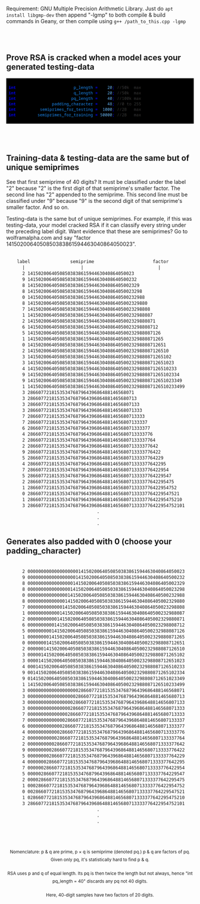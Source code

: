 Requirement: GNU Multiple Precision Arithmetic Library.
Just do ```apt install libgmp-dev``` then append "-lgmp" to both compile & build
commands in Geany, or then compile using ```g++ /path_to_this.cpp -lgmp```

<br>
<br>

## Prove RSA is cracked when a model aces your generated testing-data

<p align="center">
  <img src="https://raw.githubusercontent.com/compromise-evident/semiprime-training-data/main/Other/Configurable.png">
</p>

<br>
<br>

## Training-data & testing-data are the same but of unique semiprimes

See that first semiprime of 40 digits? It must be classified under the label "2"
because "2" is the first digit of that semiprime's smaller factor.
The second line has "2" appended to the semiprime. This second line must be
classified under "9" because "9" is the second digit of that semiprime's
smaller factor. And so on.

Testing-data is the same but of unique semiprimes. For example,
if this was testing-data, your model cracked RSA if it can classify
every string under the preceding label digit.
Want evidence that these are semiprimes?
Go to wolframalpha.com and say
"factor 1415020064050850383861594463040864050023".

```text

    label               semiprime                      factor
      |                     |                            |
      2 1415020064050850383861594463040864050023
      9 14150200640508503838615944630408640500232
      8 141502006405085038386159446304086405002329
      8 1415020064050850383861594463040864050023298
      0 14150200640508503838615944630408640500232988
      8 141502006405085038386159446304086405002329880
      7 1415020064050850383861594463040864050023298808
      1 14150200640508503838615944630408640500232988087
      2 141502006405085038386159446304086405002329880871
      6 1415020064050850383861594463040864050023298808712
      5 14150200640508503838615944630408640500232988087126
      1 141502006405085038386159446304086405002329880871265
      0 1415020064050850383861594463040864050023298808712651
      2 14150200640508503838615944630408640500232988087126510
      3 141502006405085038386159446304086405002329880871265102
      3 1415020064050850383861594463040864050023298808712651023
      4 14150200640508503838615944630408640500232988087126510233
      9 141502006405085038386159446304086405002329880871265102334
      9 1415020064050850383861594463040864050023298808712651023349
      1 14150200640508503838615944630408640500232988087126510233499
      3 2866077218153534768796439686488146568071
      3 28660772181535347687964396864881465680713
      3 286607721815353476879643968648814656807133
      3 2866077218153534768796439686488146568071333
      7 28660772181535347687964396864881465680713333
      7 286607721815353476879643968648814656807133337
      6 2866077218153534768796439686488146568071333377
      4 28660772181535347687964396864881465680713333776
      2 286607721815353476879643968648814656807133337764
      2 2866077218153534768796439686488146568071333377642
      9 28660772181535347687964396864881465680713333776422
      5 286607721815353476879643968648814656807133337764229
      4 2866077218153534768796439686488146568071333377642295
      7 28660772181535347687964396864881465680713333776422954
      5 286607721815353476879643968648814656807133337764229547
      2 2866077218153534768796439686488146568071333377642295475
      1 28660772181535347687964396864881465680713333776422954752
      0 286607721815353476879643968648814656807133337764229547521
      1 2866077218153534768796439686488146568071333377642295475210
      3 28660772181535347687964396864881465680713333776422954752101
                                  .
                                  .
                                  .

```

## Generates also padded with 0 (choose your padding_character)

```text

      2 00000000000000000001415020064050850383861594463040864050023
      9 00000000000000000014150200640508503838615944630408640500232
      8 00000000000000000141502006405085038386159446304086405002329
      8 00000000000000001415020064050850383861594463040864050023298
      0 00000000000000014150200640508503838615944630408640500232988
      8 00000000000000141502006405085038386159446304086405002329880
      7 00000000000001415020064050850383861594463040864050023298808
      1 00000000000014150200640508503838615944630408640500232988087
      2 00000000000141502006405085038386159446304086405002329880871
      6 00000000001415020064050850383861594463040864050023298808712
      5 00000000014150200640508503838615944630408640500232988087126
      1 00000000141502006405085038386159446304086405002329880871265
      0 00000001415020064050850383861594463040864050023298808712651
      2 00000014150200640508503838615944630408640500232988087126510
      3 00000141502006405085038386159446304086405002329880871265102
      3 00001415020064050850383861594463040864050023298808712651023
      4 00014150200640508503838615944630408640500232988087126510233
      9 00141502006405085038386159446304086405002329880871265102334
      9 01415020064050850383861594463040864050023298808712651023349
      1 14150200640508503838615944630408640500232988087126510233499
      3 00000000000000000002866077218153534768796439686488146568071
      3 00000000000000000028660772181535347687964396864881465680713
      3 00000000000000000286607721815353476879643968648814656807133
      3 00000000000000002866077218153534768796439686488146568071333
      7 00000000000000028660772181535347687964396864881465680713333
      7 00000000000000286607721815353476879643968648814656807133337
      6 00000000000002866077218153534768796439686488146568071333377
      4 00000000000028660772181535347687964396864881465680713333776
      2 00000000000286607721815353476879643968648814656807133337764
      2 00000000002866077218153534768796439686488146568071333377642
      9 00000000028660772181535347687964396864881465680713333776422
      5 00000000286607721815353476879643968648814656807133337764229
      4 00000002866077218153534768796439686488146568071333377642295
      7 00000028660772181535347687964396864881465680713333776422954
      5 00000286607721815353476879643968648814656807133337764229547
      2 00002866077218153534768796439686488146568071333377642295475
      1 00028660772181535347687964396864881465680713333776422954752
      0 00286607721815353476879643968648814656807133337764229547521
      1 02866077218153534768796439686488146568071333377642295475210
      3 28660772181535347687964396864881465680713333776422954752101
                                  .
                                  .
                                  .

```

<br>
<br>

<p align="center"><sub>Nomenclature: p & q are prime, p × q is semiprime (denoted pq.) p & q are factors of pq. Given only pq, it's statistically hard to find p & q.<sub/></p>
<p align="center"><sub>RSA uses p and q of equal length. Its pq is then twice the length but not always, hence "int pq_length = 40" discards any pq not 40 digits.<sub/></p>
<p align="center"><sub>Here, 40-digit samples have two factors of 20 digits.<sub/></p>
